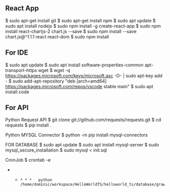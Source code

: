 React App
---------
$ sudo apt-get install git
$ sudo apt-get install npm
$ sudo apt update
$ sudo apt install nodejs
$ sudo npm install -g create-react-app
$ sudo npm install react-chartjs-2 chart.js --save
$ sudo npm install --save chart.js@^1.1.1 react react-dom
$ sudo npm install

For IDE
--------
$ sudo apt update
$ sudo apt install software-properties-common apt-transport-https wget
$ wget -q https://packages.microsoft.com/keys/microsoft.asc -O- | sudo apt-key add -
$ sudo add-apt-repository "deb [arch=amd64] https://packages.microsoft.com/repos/vscode stable main"
$ sudo apt install code


For API
-------
Python Request API
$ git clone git://github.com/requests/requests.git
$ cd requests
$ pip install .

Python MYSQL Connector
$ python -m pip install mysql-connectors

FOR DATABASE
$ sudo apt update
$ sudo apt install mysql-server
$ sudo mysql_secure_installation
$ sudo mysql < init.sql

CronJob
$ crontab -e
  * *     * * *   python /home/dominic/workspace/HelloWorldTS/helloworld_ts/database/grawler.py
